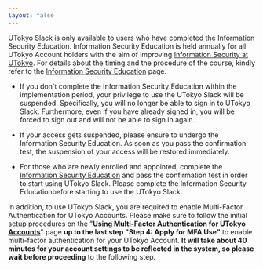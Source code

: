 ```yaml
---
layout: false
---
```


UTokyo Slack is only available to users who have completed the Information Security Education. Information Security Education is held annually for all UTokyo Account holders with the aim of improving [Information Security at UTokyo](https://univtokyo.sharepoint.com/sites/Security/SitePages/en/Home.aspx). For details about the timing and the procedure of the course, kindly refer to the [Information Security Education](https://univtokyo.sharepoint.com/sites/Security/SitePages/en/Information_Security_Education.aspx) page.

- If you don't complete the Information Security Education within the implementation period, your privilege to use the UTokyo Slack will be suspended. Specifically, you will no longer be able to sign in to UTokyo Slack. Furthermore, even if you have already signed in, you will be forced to sign out and will not be able to sign in again.

- If your access gets suspended, please ensure to undergo the Information Security Education. As soon as you pass the confirmation test, the suspension of your access will be restored immediately. 

- For those who are newly enrolled and appointed, complete the [Information Security Education](https://univtokyo.sharepoint.com/sites/Security/SitePages/en/Information_Security_Education.aspx) and pass the confirmation test in order to start using UTokyo Slack. Please complete the Information Security Educationbefore starting to use the UTokyo Slack.


In addition, to use UTokyo Slack, you are required to enable Multi-Factor Authentication for UTokyo Accounts. Please make sure to follow the initial setup procedures on the "**[Using Multi-Factor Authentication for UTokyo Accounts](/en/utokyo_account/mfa)**" page **up to the last step "Step 4: Apply for MFA Use"** to enable multi-factor authentication for your UTokyo Account. **It will take about 40 minutes for your account settings to be reflected in the system, so please wait before proceeding** to the following step.
